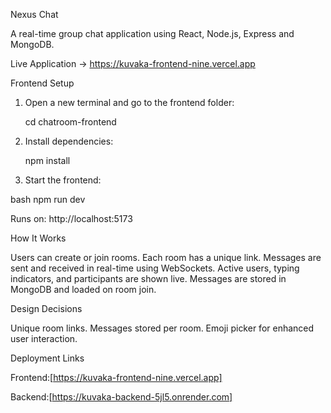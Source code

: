 Nexus Chat

A real-time group chat application using React, Node.js, Express and MongoDB.

Live Application -> https://kuvaka-frontend-nine.vercel.app


Frontend Setup

1. Open a new terminal and go to the frontend folder:

   cd chatroom-frontend
   

2. Install dependencies:

   npm install


3. Start the frontend:

bash
   npm run dev

   Runs on: http://localhost:5173

How It Works

Users can create or join rooms.
Each room has a unique link.
Messages are sent and received in real-time using WebSockets.
Active users, typing indicators, and participants are shown live.
Messages are stored in MongoDB and loaded on room join.

Design Decisions

 Unique room links.
 Messages stored per room.
 Emoji picker for enhanced user interaction.

Deployment Links

Frontend:[https://kuvaka-frontend-nine.vercel.app]

Backend:[https://kuvaka-backend-5jl5.onrender.com]
